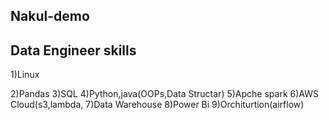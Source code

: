 ## Nakul-demo
Data Engineer skills
--------------------
1)Linux


2)Pandas
3)SQL
4)Python,java(OOPs,Data Structar)
5)Apche spark
6)AWS Cloud(s3,lambda,
7)Data Warehouse
8)Power Bi
9)Orchiturtion(airflow)
